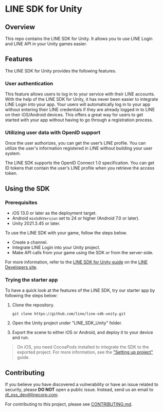 # LINE SDK for Unity

## Overview

This repo contains the LINE SDK for Unity. It allows you to use LINE Login and LINE API in your Unity games easier.

## Features

The LINE SDK for Unity provides the following features.

### User authentication

This feature allows users to log in to your service with their LINE accounts. With the help of the LINE SDK for Unity, it has never been easier to integrate LINE Login into your app. Your users will automatically log in to your app without entering their LINE credentials if they are already logged in to LINE on their iOS/Android devices. This offers a great way for users to get started with your app without having to go through a registration process.

### Utilizing user data with OpenID support

Once the user authorizes, you can get the user’s LINE profile. You can utilize the user's information registered in LINE without building your user system.

The LINE SDK supports the OpenID Connect 1.0 specification. You can get ID tokens that contain the user’s LINE profile when you retrieve the access token.

## Using the SDK

### Prerequisites

* iOS 13.0 or later as the deployment target.
* Android `minSdkVersion` set to 24 or higher (Android 7.0 or later).
* Unity 2021.3.45 or later.

To use the LINE SDK with your game, follow the steps below.

* Create a channel. 
* Integrate LINE Login into your Unity project.
* Make API calls from your game using the SDK or from the server-side.

For more information, refer to the [LINE SDK for Unity guide](https://developers.line.biz/en/docs/unity-sdk/) on the [LINE Developers site](https://developers.line.biz).

### Trying the starter app

To have a quick look at the features of the LINE SDK, try our starter app by following the steps below:

1. Clone the repository.

    ```git clone https://github.com/line/line-sdk-unity.git```

2. Open the Unity project under "LINE_SDK_Unity" folder.

3. Export the scene to either iOS or Android, and deploy it to your device and run.

> On iOS, you need CocoaPods installed to integrate the SDK to the exported project. For more information, see the ["Setting up project"](https://developers.line.biz/en/docs/unity-sdk/project-setup/) guide.

## Contributing

If you believe you have discovered a vulnerability or have an issue related to security, please **DO NOT** open a public issue. Instead, send us an email to [dl_oss_dev@linecorp.com](mailto:dl_oss_dev@linecorp.com).

For contributing to this project, please see [CONTRIBUTING.md](https://github.com/line/line-sdk-unity/blob/master/CONTRIBUTING.md).
